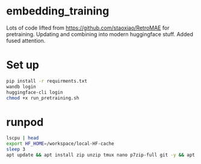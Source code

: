 # embedding_training

Lots of code lifted from https://github.com/staoxiao/RetroMAE for pretraining. Updating and combining into modern huggingface stuff. Added fused attention.


# Set up
```bash
pip install -r requirments.txt
wandb login
huggingface-cli login
chmod +x run_pretraining.sh
```

# runpod
```bash
lscpu | head
export HF_HOME=/workspace/local-HF-cache
sleep 3
apt update && apt install zip unzip tmux nano p7zip-full git -y && apt upgrade -y
```
